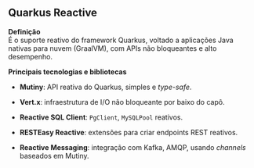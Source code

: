 
## Quarkus Reactive

**Definição**  
É o suporte reativo do framework Quarkus, voltado a aplicações Java nativas para nuvem (GraalVM), com APIs não bloqueantes e alto desempenho.

**Principais tecnologias e bibliotecas**

- **Mutiny**: API reativa do Quarkus, simples e _type-safe_.
    
- **Vert.x**: infraestrutura de I/O não bloqueante por baixo do capô.
    
- **Reactive SQL Client**: `PgClient`, `MySQLPool` reativos.
    
- **RESTEasy Reactive**: extensões para criar endpoints REST reativos.
    
- **Reactive Messaging**: integração com Kafka, AMQP, usando _channels_ baseados em Mutiny.